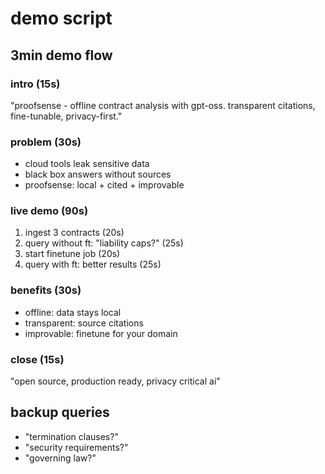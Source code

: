 # demo script

## 3min demo flow

### intro (15s)
"proofsense - offline contract analysis with gpt-oss. transparent citations, fine-tunable, privacy-first."

### problem (30s)
- cloud tools leak sensitive data
- black box answers without sources
- proofsense: local + cited + improvable

### live demo (90s)
1. ingest 3 contracts (20s)
2. query without ft: "liability caps?" (25s)  
3. start finetune job (20s)
4. query with ft: better results (25s)

### benefits (30s)
- offline: data stays local
- transparent: source citations
- improvable: finetune for your domain

### close (15s)
"open source, production ready, privacy critical ai"

## backup queries
- "termination clauses?"
- "security requirements?"
- "governing law?"
